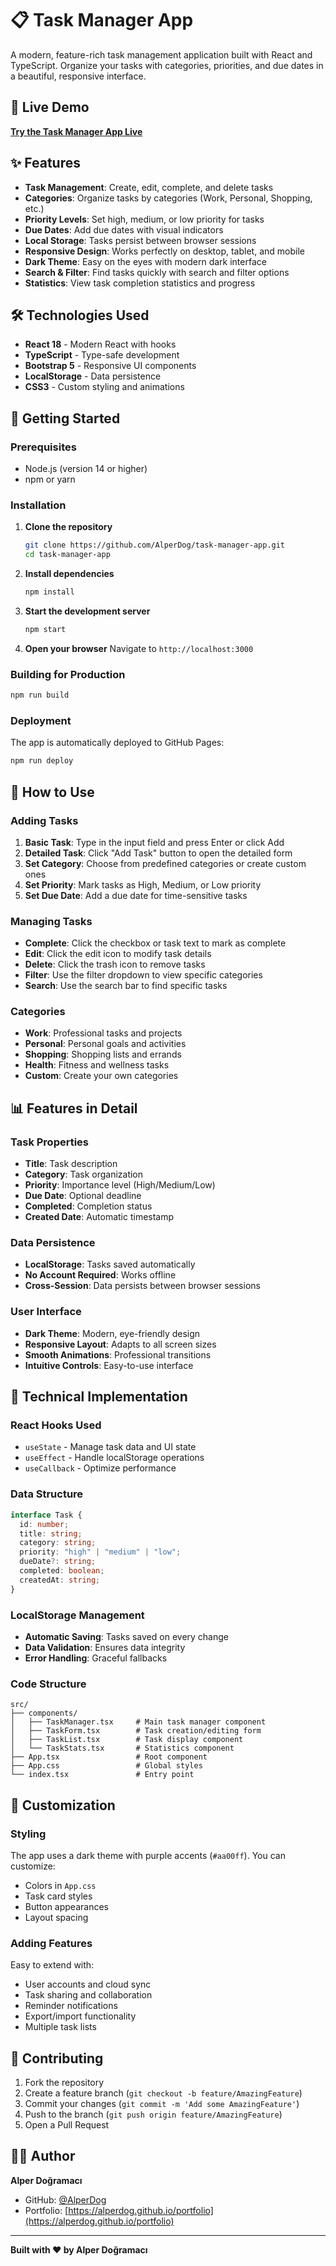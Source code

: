 # 📋 Task Manager App

A modern, feature-rich task management application built with React and TypeScript. Organize your tasks with categories, priorities, and due dates in a beautiful, responsive interface.

## 🚀 Live Demo

**[Try the Task Manager App Live](https://alperdog.github.io/task-manager-app)**

## ✨ Features

- **Task Management**: Create, edit, complete, and delete tasks
- **Categories**: Organize tasks by categories (Work, Personal, Shopping, etc.)
- **Priority Levels**: Set high, medium, or low priority for tasks
- **Due Dates**: Add due dates with visual indicators
- **Local Storage**: Tasks persist between browser sessions
- **Responsive Design**: Works perfectly on desktop, tablet, and mobile
- **Dark Theme**: Easy on the eyes with modern dark interface
- **Search & Filter**: Find tasks quickly with search and filter options
- **Statistics**: View task completion statistics and progress

## 🛠️ Technologies Used

- **React 18** - Modern React with hooks
- **TypeScript** - Type-safe development
- **Bootstrap 5** - Responsive UI components
- **LocalStorage** - Data persistence
- **CSS3** - Custom styling and animations

## 🚀 Getting Started

### Prerequisites

- Node.js (version 14 or higher)
- npm or yarn

### Installation

1. **Clone the repository**

   ```bash
   git clone https://github.com/AlperDog/task-manager-app.git
   cd task-manager-app
   ```

2. **Install dependencies**

   ```bash
   npm install
   ```

3. **Start the development server**

   ```bash
   npm start
   ```

4. **Open your browser**
   Navigate to `http://localhost:3000`

### Building for Production

```bash
npm run build
```

### Deployment

The app is automatically deployed to GitHub Pages:

```bash
npm run deploy
```

## 🎯 How to Use

### Adding Tasks

1. **Basic Task**: Type in the input field and press Enter or click Add
2. **Detailed Task**: Click "Add Task" button to open the detailed form
3. **Set Category**: Choose from predefined categories or create custom ones
4. **Set Priority**: Mark tasks as High, Medium, or Low priority
5. **Set Due Date**: Add a due date for time-sensitive tasks

### Managing Tasks

- **Complete**: Click the checkbox or task text to mark as complete
- **Edit**: Click the edit icon to modify task details
- **Delete**: Click the trash icon to remove tasks
- **Filter**: Use the filter dropdown to view specific categories
- **Search**: Use the search bar to find specific tasks

### Categories

- **Work**: Professional tasks and projects
- **Personal**: Personal goals and activities
- **Shopping**: Shopping lists and errands
- **Health**: Fitness and wellness tasks
- **Custom**: Create your own categories

## 📊 Features in Detail

### Task Properties

- **Title**: Task description
- **Category**: Task organization
- **Priority**: Importance level (High/Medium/Low)
- **Due Date**: Optional deadline
- **Completed**: Completion status
- **Created Date**: Automatic timestamp

### Data Persistence

- **LocalStorage**: Tasks saved automatically
- **No Account Required**: Works offline
- **Cross-Session**: Data persists between browser sessions

### User Interface

- **Dark Theme**: Modern, eye-friendly design
- **Responsive Layout**: Adapts to all screen sizes
- **Smooth Animations**: Professional transitions
- **Intuitive Controls**: Easy-to-use interface

## 🔧 Technical Implementation

### React Hooks Used

- `useState` - Manage task data and UI state
- `useEffect` - Handle localStorage operations
- `useCallback` - Optimize performance

### Data Structure

```typescript
interface Task {
  id: number;
  title: string;
  category: string;
  priority: "high" | "medium" | "low";
  dueDate?: string;
  completed: boolean;
  createdAt: string;
}
```

### LocalStorage Management

- **Automatic Saving**: Tasks saved on every change
- **Data Validation**: Ensures data integrity
- **Error Handling**: Graceful fallbacks

### Code Structure

```
src/
├── components/
│   ├── TaskManager.tsx     # Main task manager component
│   ├── TaskForm.tsx        # Task creation/editing form
│   ├── TaskList.tsx        # Task display component
│   └── TaskStats.tsx       # Statistics component
├── App.tsx                 # Root component
├── App.css                 # Global styles
└── index.tsx               # Entry point
```

## 🎨 Customization

### Styling

The app uses a dark theme with purple accents (`#aa00ff`). You can customize:

- Colors in `App.css`
- Task card styles
- Button appearances
- Layout spacing

### Adding Features

Easy to extend with:

- User accounts and cloud sync
- Task sharing and collaboration
- Reminder notifications
- Export/import functionality
- Multiple task lists

## 🤝 Contributing

1. Fork the repository
2. Create a feature branch (`git checkout -b feature/AmazingFeature`)
3. Commit your changes (`git commit -m 'Add some AmazingFeature'`)
4. Push to the branch (`git push origin feature/AmazingFeature`)
5. Open a Pull Request

## 👨‍💻 Author

**Alper Doğramacı**

- GitHub: [@AlperDog](https://github.com/AlperDog)
- Portfolio: [https://alperdog.github.io/portfolio](https://alperdog.github.io/portfolio)

---

**Built with ❤️ by Alper Doğramacı**
